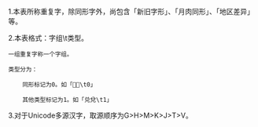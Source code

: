 1.本表所称重复字，除同形字外，尚包含「新旧字形」、「月肉同形」、「地区差异」等。

2.本表格式：字组\t类型。

	一组重复字称一个字组。
 
	类型分为：
 
		同形标记为0。如「𤦼𤧩\t0」
  
		其他类型标记为1。如「兑兌\t1」
  
3.对于Unicode多源汉字，取源顺序为G>H>M>K>J>T>V。
